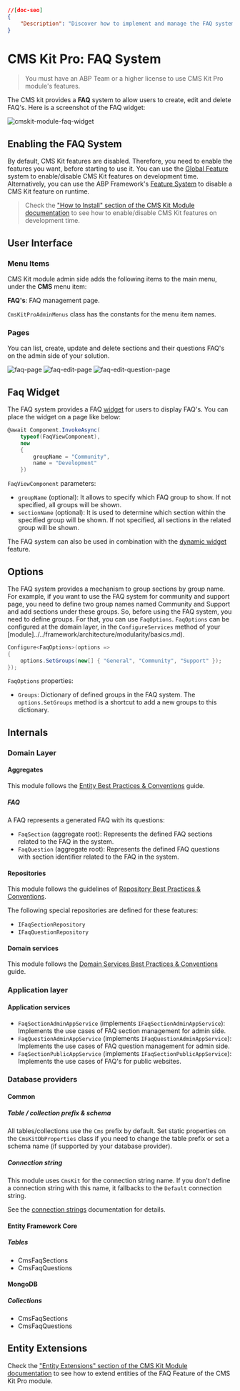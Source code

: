```json
//[doc-seo]
{
    "Description": "Discover how to implement and manage the FAQ system in CMS Kit Pro, including enabling features and customizing the user interface."
}
```

# CMS Kit Pro: FAQ System

> You must have an ABP Team or a higher license to use CMS Kit Pro module's features.

The CMS kit provides a **FAQ** system to allow users to create, edit and delete FAQ's. Here is a screenshot of the FAQ widget:

![cmskit-module-faq-widget](../../images/cmskit-module-faq-widget.png)

## Enabling the FAQ System

By default, CMS Kit features are disabled. Therefore, you need to enable the features you want, before starting to use it. You can use the [Global Feature](../../framework/infrastructure/global-features.md) system to enable/disable CMS Kit features on development time. Alternatively, you can use the ABP Framework's [Feature System](../../framework/infrastructure/features.md) to disable a CMS Kit feature on runtime.

> Check the ["How to Install" section of the CMS Kit Module documentation](index.md#how-to-install) to see how to enable/disable CMS Kit features on development time.

## User Interface

### Menu Items

CMS Kit module admin side adds the following items to the main menu, under the **CMS** menu item:

**FAQ's**: FAQ management page.

`CmsKitProAdminMenus` class has the constants for the menu item names.

### Pages

You can list, create, update and delete sections and their questions FAQ's on the admin side of your solution.

![faq-page](../../images/cmskit-module-faq-page.png)
![faq-edit-page](../../images/cmskit-module-faq-edit-page.png)
![faq-edit-question-page](../../images/cmskit-module-faq-edit-question-page.png)

## Faq Widget

The FAQ system provides a FAQ [widget](../../framework/ui/mvc-razor-pages/widgets.md) for users to display FAQ's. You can place the widget on a page like below:

```csharp
@await Component.InvokeAsync(
    typeof(FaqViewComponent),
    new
    {
        groupName = "Community",
        name = "Development"
    })
```

`FaqViewComponent` parameters:
- `groupName` (optional): It allows to specify which FAQ group to show. If not specified, all groups will be shown.
- `sectionName` (optional): It is used to determine which section within the specified group will be shown. If not specified, all sections in the related group will be shown.

The FAQ system can also be used in combination with the [dynamic widget](../cms-kit/dynamic-widget.md) feature.

## Options

The FAQ system provides a mechanism to group sections by group name. For example, if you want to use the FAQ system for  community and support page, you need to define two group names named Community and Support and add sections under these groups. So, before using the FAQ system, you need to define groups. For that, you can use `FaqOptions`. `FaqOptions` can be configured at the domain layer, in the `ConfigureServices` method of your [module]../../framework/architecture/modularity/basics.md).

```csharp
Configure<FaqOptions>(options =>
{
    options.SetGroups(new[] { "General", "Community", "Support" });
});
```

`FaqOptions` properties:

- `Groups`: Dictionary of defined groups in the FAQ system. The `options.SetGroups` method is a shortcut to add a new groups to this dictionary.

## Internals

### Domain Layer

#### Aggregates

This module follows the [Entity Best Practices & Conventions](../../framework/architecture/best-practices/entities.md) guide.

##### FAQ

A FAQ represents a generated FAQ with its questions: 

- `FaqSection` (aggregate root): Represents the defined FAQ sections related to the FAQ in the system.
- `FaqQuestion` (aggregate root): Represents the defined FAQ questions with section identifier related to the FAQ in the system.

#### Repositories

This module follows the guidelines of [Repository Best Practices & Conventions](../../framework/architecture/best-practices/repositories.md).

The following special repositories are defined for these features:

- `IFaqSectionRepository`
- `IFaqQuestionRepository`


#### Domain services

This module follows the [Domain Services Best Practices & Conventions](../../framework/architecture/best-practices/domain-services.md) guide.


### Application layer

#### Application services

- `FaqSectionAdminAppService` (implements `IFaqSectionAdminAppService`): Implements the use cases of FAQ section management for admin side.
- `FaqQuestionAdminAppService` (implements `IFaqQuestionAdminAppService`): Implements the use cases of FAQ question management for admin side.
- `FaqSectionPublicAppService` (implements `IFaqSectionPublicAppService`): Implements the use cases of FAQ's for public websites.

### Database providers

#### Common

##### Table / collection prefix & schema

All tables/collections use the `Cms` prefix by default. Set static properties on the `CmsKitDbProperties` class if you need to change the table prefix or set a schema name (if supported by your database provider).

##### Connection string

This module uses `CmsKit` for the connection string name. If you don't define a connection string with this name, it fallbacks to the `Default` connection string.

See the [connection strings](../../framework/fundamentals/connection-strings.md) documentation for details.

#### Entity Framework Core

##### Tables

- CmsFaqSections
- CmsFaqQuestions

#### MongoDB

##### Collections

- CmsFaqSections
- CmsFaqQuestions

## Entity Extensions

Check the ["Entity Extensions" section of the CMS Kit Module documentation](index.md#entity-extensions) to see how to extend entities of the FAQ Feature of the CMS Kit Pro module.